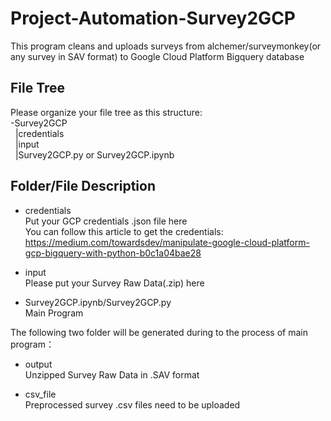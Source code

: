 # Project-Automation-Survey2GCP
This program cleans and uploads surveys from alchemer/surveymonkey(or any survey in SAV format) to Google Cloud Platform Bigquery database

## File Tree
Please organize your file tree as this structure:<br>
-Survey2GCP<br>
&nbsp;&nbsp;|credentials<br>
&nbsp;&nbsp;|input<br>
&nbsp;&nbsp;|Survey2GCP.py or Survey2GCP.ipynb

## Folder/File Description
- credentials<br>
Put your GCP credentials .json file here<br>
You can follow this article to get the credentials:<br>
https://medium.com/towardsdev/manipulate-google-cloud-platform-gcp-bigquery-with-python-b0c1a04bae28

- input<br>
Please put your Survey Raw Data(.zip) here

- Survey2GCP.ipynb/Survey2GCP.py<br>
Main Program

The following two folder will be generated during to the process of main program：
- output<br>
Unzipped Survey Raw Data in .SAV format

- csv_file<br>
Preprocessed survey .csv files need to be uploaded
